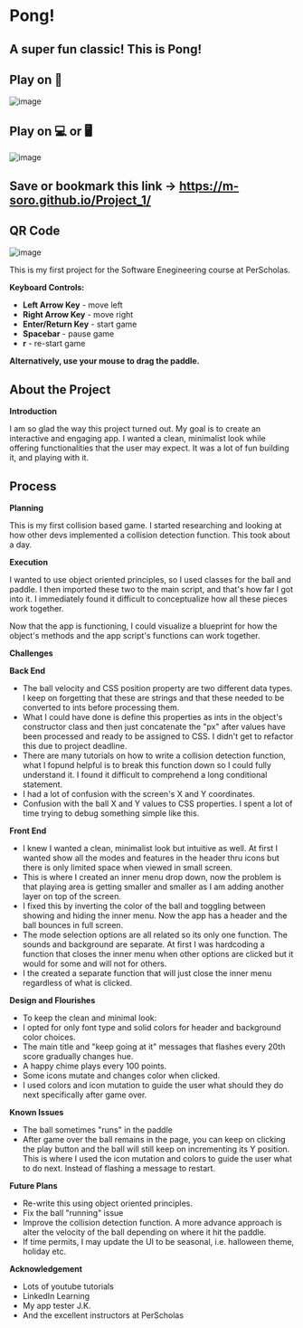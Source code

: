 # Pong!

## **A super fun classic! This is Pong!**

## Play on 📱

![image](image/demo-mobile.jpeg)

## Play on 💻 or 🖥️

![image](image/demo.gif)

## Save or bookmark this link -> https://m-soro.github.io/Project_1/

## QR Code

![image](image/msoro.pong!.png)

This is my first project for the Software Enegineering course at PerScholas.

**Keyboard Controls:**

- **Left Arrow Key** - move left
- **Right Arrow Key** - move right
- **Enter/Return Key** - start game
- **Spacebar** - pause game
- **r** - re-start game

**Alternatively, use your mouse to drag the paddle.**

## About the Project

**Introduction**

I am so glad the way this project turned out. My goal is to create an interactive and engaging app.
I wanted a clean, minimalist look while offering functionalities that the user may expect.
It was a lot of fun building it, and playing with it.

## Process

**Planning**

This is my first collision based game. I started researching and looking at how other devs implemented a collision detection function. This took about a day.

**Execution**

I wanted to use object oriented principles, so I used classes for the ball and paddle. I then imported these two to the main script, and that's how far I got into it. I immediately found it difficult to conceptualize how all these pieces work together.

Now that the app is functioning, I could visualize a blueprint for how the object's methods and the app script's functions can work together.

**Challenges**

**Back End**

- The ball velocity and CSS position property are two different data types. I keep on forgetting that these are strings and that these needed to be converted to ints before processing them.
- What I could have done is define this properties as ints in the object's constructor class and then just concatenate the "px" after values have been processed and ready to be assigned to CSS. I didn't get to refactor this due to project deadline.
- There are many tutorials on how to write a collision detection function, what I fopund helpful is to break this function down so I could fully understand it. I found it difficult to comprehend a long conditional statement.
- I had a lot of confusion with the screen's X and Y coordinates.
- Confusion with the ball X and Y values to CSS properties. I spent a lot of time trying to debug something simple like this.

**Front End**

- I knew I wanted a clean, minimalist look but intuitive as well. At first I wanted show all the modes and features in the header thru icons but there is only limited space when viewed in small screen.
- This is where I created an inner menu drop down, now the problem is that playing area is getting smaller and smaller as I am adding another layer on top of the screen.
- I fixed this by inverting the color of the ball and toggling between showing and hiding the inner menu. Now the app has a header and the ball bounces in full screen.
- The mode selection options are all related so its only one function. The sounds and background are separate. At first I was hardcoding a function that closes the inner menu when other options are clicked but it would for some and will not for others.
- I the created a separate function that will just close the inner menu regardless of what is clicked.

**Design and Flourishes**

- To keep the clean and minimal look:
- I opted for only font type and solid colors for header and background color choices.
- The main title and "keep going at it" messages that flashes every 20th score gradually changes hue.
- A happy chime plays every 100 points.
- Some icons mutate and changes color when clicked.
- I used colors and icon mutation to guide the user what should they do next specifically after game over.

**Known Issues**

- The ball sometimes "runs" in the paddle
- After game over the ball remains in the page, you can keep on clicking the play button and the ball will still keep on incrementing its Y position. This is where I used the icon mutation and colors to guide the user what to do next. Instead of flashing a message to restart.

**Future Plans**

- Re-write this using object oriented principles.
- Fix the ball "running" issue
- Improve the collision detection function. A more advance approach is alter the velocity of the ball depending on where it hit the paddle.
- If time permits, I may update the UI to be seasonal, i.e. halloween theme, holiday etc.

**Acknowledgement**

- Lots of youtube tutorials
- LinkedIn Learning
- My app tester J.K.
- And the excellent instructors at PerScholas
